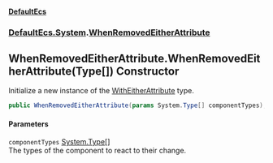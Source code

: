 #### [DefaultEcs](DefaultEcs.md 'DefaultEcs')
### [DefaultEcs.System](DefaultEcs.md#DefaultEcs_System 'DefaultEcs.System').[WhenRemovedEitherAttribute](WhenRemovedEitherAttribute.md 'DefaultEcs.System.WhenRemovedEitherAttribute')
## WhenRemovedEitherAttribute.WhenRemovedEitherAttribute(Type[]) Constructor
Initialize a new instance of the [WithEitherAttribute](WithEitherAttribute.md 'DefaultEcs.System.WithEitherAttribute') type.  
```csharp
public WhenRemovedEitherAttribute(params System.Type[] componentTypes);
```
#### Parameters
<a name='DefaultEcs_System_WhenRemovedEitherAttribute_WhenRemovedEitherAttribute(System_Type__)_componentTypes'></a>
`componentTypes` [System.Type](https://docs.microsoft.com/en-us/dotnet/api/System.Type 'System.Type')[[]](https://docs.microsoft.com/en-us/dotnet/api/System.Array 'System.Array')  
The types of the component to react to their change.
  
